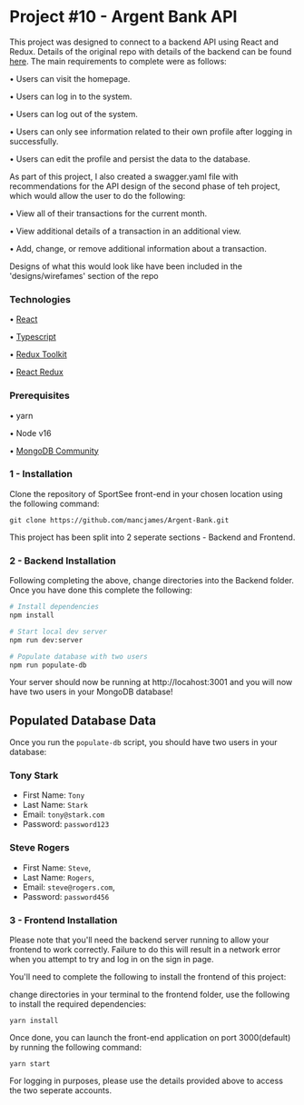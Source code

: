 # Project #10 - Argent Bank API

This project was designed to connect to a backend API using React and Redux. Details of the original repo with details of the backend can be found [here](https://github.com/OpenClassrooms-Student-Center/Project-10-Bank-API). The main requirements to complete were as follows:

• Users can visit the homepage.

• Users can log in to the system.

• Users can log out of the system.

• Users can only see information related to their own profile after logging in successfully.

• Users can edit the profile and persist the data to the database. 

As part of this project, I also created a swagger.yaml file with recommendations for the API design of the second phase of teh project, which would allow the user to do the following:

• View all of their transactions for the current month.

• View additional details of a transaction in an additional view.

• Add, change, or remove additional information about a transaction.

Designs of what this would look like have been included in the 'designs/wirefames' section of the repo

### Technologies

• [React](https://reactjs.org)

• [Typescript](https://www.typescriptlang.org/)

• [Redux Toolkit](https://redux-toolkit.js.org/)

• [React Redux](https://react-redux.js.org/)
### Prerequisites

• yarn

• Node v16

• [MongoDB Community](https://www.mongodb.com/try/download/community)

### 1 - Installation

Clone the repository of SportSee front-end in your chosen location using the following command:

```git clone https://github.com/mancjames/Argent-Bank.git```

This project has been split into 2 seperate sections - Backend and Frontend.

### 2 - Backend Installation

Following completing the above, change directories into the Backend folder. Once you have done this complete the following:

```bash
# Install dependencies
npm install

# Start local dev server
npm run dev:server

# Populate database with two users
npm run populate-db
```

Your server should now be running at http://locahost:3001 and you will now have two users in your MongoDB database!

## Populated Database Data

Once you run the `populate-db` script, you should have two users in your database:

### Tony Stark

- First Name: `Tony`
- Last Name: `Stark`
- Email: `tony@stark.com`
- Password: `password123`

### Steve Rogers

- First Name: `Steve`,
- Last Name: `Rogers`,
- Email: `steve@rogers.com`,
- Password: `password456`

### 3 - Frontend Installation

Please note that you'll need the backend server running to allow your frontend to work correctly. Failure to do this will result in a network error when you attempt to try and log in on the sign in page.

You'll need to complete the following to install the frontend of this project:

change directories in your terminal to the frontend folder, use the following to install the required dependencies:

```yarn install```

Once done, you can launch the front-end application on port 3000(default) by running the following command:

```yarn start```

For logging in purposes, please use the details provided above to access the two seperate accounts.